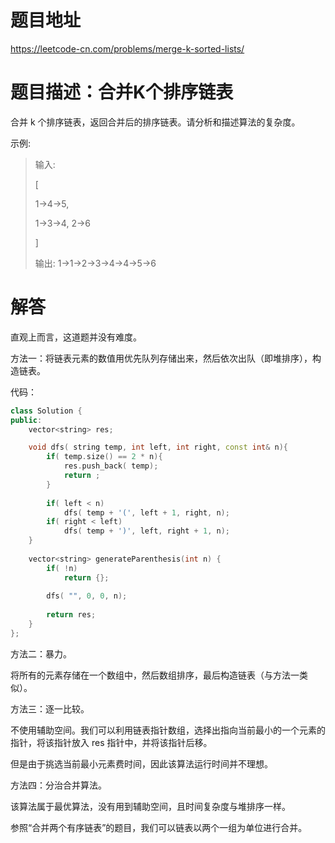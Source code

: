 # 题目地址
https://leetcode-cn.com/problems/merge-k-sorted-lists/

# 题目描述：合并K个排序链表

合并 k 个排序链表，返回合并后的排序链表。请分析和描述算法的复杂度。

示例:
>输入:
>
>[
>
>  1->4->5,
>
>  1->3->4,
>  2->6
>
>]
>
>输出: 1->1->2->3->4->4->5->6


# 解答

直观上而言，这道题并没有难度。

方法一：将链表元素的数值用优先队列存储出来，然后依次出队（即堆排序），构造链表。

代码：
```cpp
class Solution {
public:
    vector<string> res;

    void dfs( string temp, int left, int right, const int& n){
        if( temp.size() == 2 * n){
            res.push_back( temp);
            return ;
        }
        
        if( left < n)
            dfs( temp + '(', left + 1, right, n);
        if( right < left)
            dfs( temp + ')', left, right + 1, n);
    }
    
    vector<string> generateParenthesis(int n) {
        if( !n)
            return {};
        
        dfs( "", 0, 0, n);
        
        return res;
    }  
};
```

方法二：暴力。

将所有的元素存储在一个数组中，然后数组排序，最后构造链表（与方法一类似）。



方法三：逐一比较。

不使用辅助空间。我们可以利用链表指针数组，选择出指向当前最小的一个元素的指针，将该指针放入 res 指针中，并将该指针后移。

但是由于挑选当前最小元素费时间，因此该算法运行时间并不理想。


方法四：分治合并算法。

该算法属于最优算法，没有用到辅助空间，且时间复杂度与堆排序一样。

参照“合并两个有序链表”的题目，我们可以链表以两个一组为单位进行合并。
